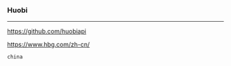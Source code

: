 ### Huobi
---
https://github.com/huobiapi

https://www.hbg.com/zh-cn/

```
china

```

```
```

```
```


